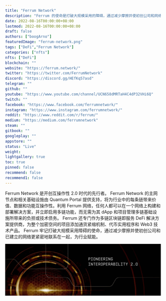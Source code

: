 ```yaml
---
title: "Ferrum Network"
description: "Ferrum 的使命是打破大规模采用的障碍，通过减少摩擦并使初创公司和网络更紧密地联系在一起，为行业赋能。"
date: 2022-08-16T00:00:00+08:00
lastmod: 2022-08-16T00:00:00+08:00
draft: false
authors: ["boogArno"]
featuredImage: "ferrum-network.png"
tags: ["DeFi","Ferrum Network"]
categories: ["nfts"]
nfts: ["DeFi"]
blockchain: ""
website: "https://ferrum.network/"
twitter: "https://twitter.com/FerrumNetwork"
discord: "https://discord.gg/HEfKq57asd"
telegram: ""
github: ""
youtube: "https://www.youtube.com/channel/UCN658dMRTaH4C4dP32VHi6Q"
twitch: ""
facebook: "https://www.facebook.com/ferrumnetwork/"
instagram: "https://www.instagram.com/ferrumnetwork/"
reddit: "https://www.reddit.com/r/ferrum/"
medium: "https://medium.com/ferrumnetwork"
steam: ""
gitbook: ""
googleplay: ""
appstore: ""
status: "Live"
weight: 
lightgallery: true
toc: true
pinned: false
recommend: false
recommend1: false
---
```

Ferrum Network 是开创互操作性 2.0 时代的先行者。 Ferrum Network 的主网节点和相关基础设施由 Quantum Portal 提供支持，将为行业中的每条链带来价值、数据和功能互操作性。利用 Ferrum 网络，任何人都可以在一个网络上构建和部署解决方案，并立即启用多链功能，而无需为其 dApp 和项目管理多链基础设施所带来的负担或技术债务。
Ferrum 还专门作为多链区块链即服务 DeFi 解决方案提供商，为整个加密空间的项目添加通货紧缩机制、代币实用程序和 Web3 技术产品。
Ferrum 牢记打破大规模采用障碍的使命，通过减少摩擦并使初创公司和已建立的网络更紧密地联系在一起，为行业赋能。

![1500x500](1500x500.jpg)
